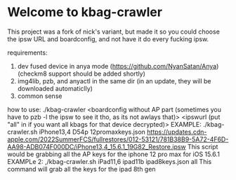 # Welcome to kbag-crawler

This project was a fork of nick's variant, but made it so you could choose the ipsw URL and boardconfig, and not have it do every fucking ipsw.

requirements:
1. dev fused device in anya mode (https://github.com/NyanSatan/Anya) (checkm8 support should be added shortly)
2. img4lib, pzb, and anyactl in the same dir (in an update, they will be downloaded automaticlly)
3. common sense

how to use:
./kbag-crawler <device> <boardconfig without AP part (sometimes you have to pzb -l the ipsw to see it tho, as its not awlays that)> <output file> <ipswurl (put "all" in if you want all kbags for that device decrypted)>
EXAMPLE:
./kbag-crawler.sh iPhone13,4 D54p 12promaxkeys.json https://updates.cdn-apple.com/2022SummerFCS/fullrestores/012-53121/781B38B9-5A72-4F6D-AA98-ADB074F000DC/iPhone13,4_15.6.1_19G82_Restore.ipsw 
This script would be grabbing all the AP keys for the iphone 12 pro max for iOS 15.6.1
EXAMPLe 2:
,/kbag-crawler.sh iPad11,6 ipad11b ipad8keys.json all
This command will grab all the keys for the ipad 8th gen 



